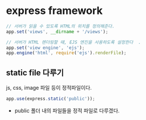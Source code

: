 # express framework

``` javascript
// 서버가 읽을 수 있도록 HTML의 위치를 정의해준다.
app.set('views', __dirname + '/views');

// 서버가 HTML 렌더링할 때, EJS 엔진을 사용하도록 설정한다  .
app.set('view engine', 'ejs');
app.engine('html', require('ejs').renderFile);
```

## static file 다루기

js, css, image 파일 등이 정적파일이다.

```javascript
app.use(express.static('public'));
```

- public 폴더 내의 파일들을 정적 파일로 다루겠다.
